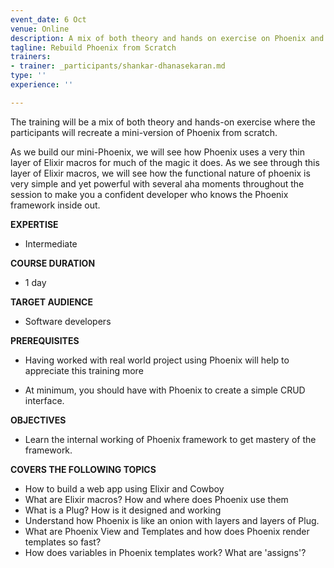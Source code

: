 ```yaml
---
event_date: 6 Oct
venue: Online
description: A mix of both theory and hands on exercise on Phoenix and Ecto libraries.
tagline: Rebuild Phoenix from Scratch
trainers:
- trainer: _participants/shankar-dhanasekaran.md
type: ''
experience: ''

---
```

The training will be a mix of both theory and hands-on exercise where the participants will recreate a mini-version of Phoenix from scratch.

As we build our mini-Phoenix, we will see how Phoenix uses a very thin layer of Elixir macros for much of the magic it does. As we see through this layer of Elixir macros, we will see how the functional nature of phoenix is very simple and yet powerful with several aha moments throughout the session to make you a confident developer who knows the Phoenix framework inside out.

**EXPERTISE**

* Intermediate

**COURSE DURATION**

* 1 day

**TARGET AUDIENCE**

* Software developers

**PREREQUISITES**

* Having worked with real world project using Phoenix will help to appreciate this training more


* At minimum, you should have with Phoenix to create a simple CRUD interface.

**OBJECTIVES**

* Learn the internal working of Phoenix framework to get mastery of the framework.

**COVERS THE FOLLOWING TOPICS**

* How to build a web app using Elixir and Cowboy
* What are Elixir macros? How  and where does Phoenix use them
* What is a Plug? How is it designed and working
* Understand how Phoenix is like an onion with layers and layers of Plug.
* What are Phoenix View and Templates and how does Phoenix render templates so fast?
* How does variables in Phoenix templates work? What are 'assigns'?